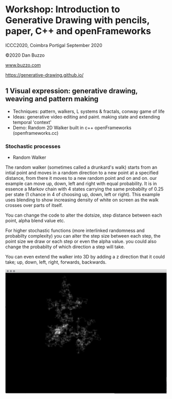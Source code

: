 # Workshop: Introduction to Generative Drawing with pencils, paper, C++ and openFrameworks
ICCC2020, Coimbra Portigal September 2020
 
 ©2020 Dan Buzzo
 
 www.buzzo.com
 
 https://generative-drawing.github.io/

## 1 Visual expression: generative drawing, weaving and pattern making

* Techniques: pattern, walkers, L systems & fractals, conway game of life
* Ideas: generative video editing and paint. making state and extending temporal 'context'
* Demo: Random 2D Walker built in c++ openFrameworks (openframeworks.cc)

### Stochastic processes

* Random Walker

The random walker (sometimes called a drunkard's walk) starts from an intial point and moves in a random direction to a new point at a specified distance, from there it moves to a new random point and on and on.
our example can move up, down, left and right with equal probability. It is in essence a Markov chain with 4 states carrying the same probabilty of 0.25 per state (1 chance in 4 of choosing up, down, left or right). This example uses blending to show increasing density of white on screen as the walk crosses over parts of itself. 

You can change the code to alter the dotsize, step distance between each point, alpha blend value etc.

For higher stochastic functions (more interlinked randomness and probabilty complexity) you can alter the step size between each step, the point size we draw or each step or even the alpha value. you could also change the probabilty of which direction a step will take.

You can even extend the walker into 3D by adding a z direction that it could take; up, down, left, right, forwards, backwards. 

![screenshot](screenshot-randomWalker.png)

